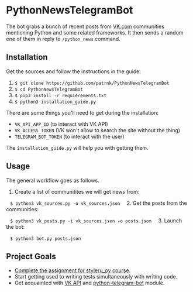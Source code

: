 # PythonNewsTelegramBot
The bot grabs a bunch of recent posts from [VK.com](vk.com) communities mentioning Python and some related frameworks. It then sends a random one of them in reply to ```/python_news``` command.
## Installation
Get the sources and follow the instructions in the guide:

1. ```$ git clone https://github.com/patrnk/PythonNewsTelegramBot```
2. ```$ cd PythonNewsTelegramBot```
3. ```$ pip3 install -r requierements.txt```
4. ```$ python3 installation_guide.py```

There are some things you'll need to get during the installation:
- ```VK_API_APP_ID``` (to interact with VK API)
- ```VK_ACCESS_TOKEN``` (VK won't allow to search the site without the thing)
- ```TELEGRAM_BOT_TOKEN``` (to interact with the user)

The ```installation_guide.py``` will help you with getting them.
## Usage
The general workflow goes as follows.

1. Create a list of communitites we will get news from:

  ```
  $ python3 vk_sources.py -o vk_sources.json
  ```
2. Get the posts from the communities:

  ```
  $ python3 vk_posts.py -i vk_sources.json -o posts.json
  ```
3. Launch the bot:

  ```
  $ python3 bot.py posts.json
  ```

## Project Goals
- [Complete the assignment for styleru_py course](https://github.com/patrnk/styleru_py-notes).
- Start getting used to writing tests simultaneously with writing code.
- Get acquainted with [VK API](https://vk.com/dev) and [python-telegram-bot](https://python-telegram-bot.org/) module.
